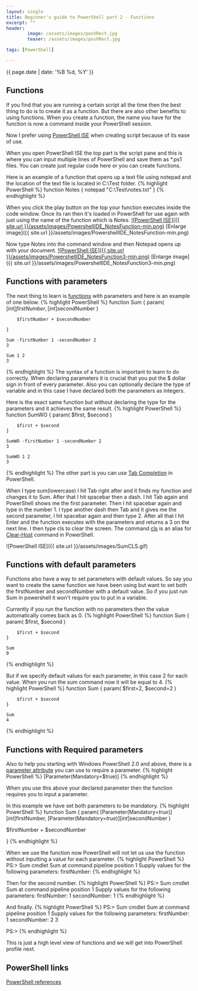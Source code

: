 ```yaml
---
layout: single
title: Beginner's guide to PowerShell part 2 - Functions
excerpt: ""
header: 
        image: /assets/images/poshRect.jpg
        teaser: /assets/images/poshRect.jpg

tags: [PowerShell]

---
```

{{ page.date | date: '%B %d, %Y' }}

## Functions

If you find that you are running a certain script all the time then the best thing to do is to create it as a function. But there are also other benefits to using functions.
When you create a function, the name you have for the function is now a command inside your PowerShell session.

Now I prefer using [PowerShell ISE](https://msdn.microsoft.com/en-us/powershell/scripting/getting-started/fundamental/windows-powershell-integrated-scripting-environment--ise-) when creating script because of its ease of use.

When you open PowerShell ISE the top part is the script pane and this is where you can input multiple lines of PowerShell and save them as *.ps1 files.
You can create just regular code here or you can create functions.

Here is an example of a function that opens up a text file using notepad and the location of the text file is located in C:\Test folder.
{% highlight PowerShell %}
    function Notes {
        notepad "C:\Test\notes.txt"
    }
{% endhighlight %}

When you click the play button on the top your function executes inside the code window. Once its ran then it's loaded in PowerShell for use again with just using the name of the function which is Notes.
<a href="{{ site.url }}/assets/images/PowershellIDE_NotesFunction-min.png" target="_blank">
![PowerShell ISE]({{ site.url }}/assets/images/PowershellIDE_NotesFunction-min.png)</a>
[Enlarge image]({{ site.url }}/assets/images/PowershellIDE_NotesFunction-min.png)

Now type Notes into the command window and then Notepad opens up with your document.
<a href="{{ site.url }}/assets/images/PowerShellIDE_NotesFunction3-min.png" target="_blank">
![PowerShell ISE]({{ site.url }}/assets/images/PowershellIDE_NotesFunction3-min.png)</a>
[Enlarge image]({{ site.url }}/assets/images/PowershellIDE_NotesFunction3-min.png)

## Functions with parameters

The next thing to learn is [functions](http://ss64.com/ps/syntax-functions.html) with parameters and here is an example of one below.
{% highlight PowerShell %}
    function Sum {
        param(
            [int]$firstNumber,
            [int]$secondNumber
        )

        $firstNumber + $secondNumber

    }

    Sum -firstNumber 1 -secondNumber 2
    3

    Sum 1 2
    3
{% endhighlight %}
The syntax of a function is important to learn to do correctly. When declaring parameters it is crucial that you put the $ dollar sign in front of every parameter. Also you can optionally declare the type of variable and in this case I have declared both the parameters as integers.

Here is the exact same function but without declaring the type for the parameters and it achieves the same result.
{% highlight PowerShell %}
    function SumWO {
        param(
            $first,
            $second
        )

        $first + $second
    }

    SumWO -firstNumber 1 -secondNumber 2
    3

    SumWO 1 2
    3
{% endhighlight %}
The other part is you can use <a href="http://ss64.com/ps/syntax-tab-completion.html" target="_blank">Tab Completion</a> in PowerShell.

When I type sum(lowercase) I hit Tab right after and it finds my function and changes it to Sum. After that I hit spacebar then a dash. I hit Tab again and PowerShell shows me the first parameter. Then I hit spacebar again and type in the number 1. I type another dash then Tab and it gives me the second parameter, I hit spacebar again and then type 2. After all that I hit Enter and the function executes with the parameters and returns a 3 on the next line. I then type cls to clear the screen. The command <a href="http://ss64.com/nt/cls.html" target="_blank">cls</a> is an alias for [Clear-Host](http://ss64.com/ps/clear-host.html) command in PowerShell.

![PowerShell ISE]({{ site.url }}/assets/images/SumCLS.gif)

## Functions with default parameters

Functions also have a way to set parameters with default values. So say you want to create the same function we have been using but want to set both the firstNumber and secondNumber with a default value. So if you just run Sum in powershell it won't require you to put in a variable.

Currently if you run the function with no parameters then the value automatically comes back as 0.
{% highlight PowerShell %}
    function Sum {
        param(
            $first,
            $second
        )

        $first + $second
    }

    Sum
    0
{% endhighlight %}

But if we specify default values for each parameter, in this case 2 for each value. When you run the sum command now it will be equal to 4.
{% highlight PowerShell %}
    function Sum {
        param(
            $first=2,
            $second=2
        )

        $first + $second
    }

    Sum
    4
{% endhighlight %}

## Functions with Required parameters

Also to help you starting with Windows PowerShell 2.0 and above, there is a [parameter attribute](http://ss64.com/ps/syntax-args.html) you can use to require a parameter.
{% highlight PowerShell %}
[Parameter(Mandatory=$true)]
{% endhighlight %}

When you use this above your declared parameter then the function requires you to input a parameter.

In this example we have set both parameters to be mandatory.
{% highlight PowerShell %}
function Sum {
param(
    [Parameter(Mandatory=$true)]
    [int]$firstNumber,
    [Parameter(Mandatory=$true)]
    [int]$secondNumber
)

$firstNumber + $secondNumber

}
{% endhighlight %}

When we use the function now PowerShell will not let us use the function without inputting a value for each parameter.
{% highlight PowerShell %}
PS:> Sum
cmdlet Sum at command pipeline position 1
Supply values for the following parameters:
firstNumber: 
{% endhighlight %}

Then for the second number.
{% highlight PowerShell %}
PS:> Sum
cmdlet Sum at command pipeline position 1
Supply values for the following parameters:
firstNumber: 1
secondNumber: 1
{% endhighlight %}

And finally.
{% highlight PowerShell %}
PS:> Sum
cmdlet Sum at command pipeline position 1
Supply values for the following parameters:
firstNumber: 1
secondNumber: 2
3

PS:> 
{% endhighlight %}

This is just a high level view of functions and we will get into PowerShell profile next.

## PowerShell links
[PowerShell references](http://ss64.com/ps/)
